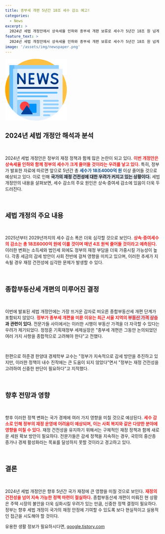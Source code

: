 ```yaml
---
title: 종부세 개편 5년간 18조 세수 감소 예고!
categories:
  - News
excerpt: >
  2024년 세법 개정안에서 상속세율 인하와 종부세 개편 보류로 세수가 5년간 18조 원 넘게 줄어듭니다. 재정 건전성 우려가 커지는 가운데 정부의 감세 정책이 본격화됩니다. 클릭해서 자세한 내용을 확인하세요!
feature_text: >
  2024년 세법 개정안에서 상속세율 인하와 종부세 개편 보류로 세수가 5년간 18조 원 넘게 줄어듭니다. 재정 건전성 우려가 커지는 가운데 정부의 감세 정책이 본격화됩니다. 클릭해서 자세한 내용을 확인하세요!
image: '/assets/img/newspaper.png'
---
```


<p><img src="/assets/img/newspaper.png" alt="kimp 속보" /></p>

<h2 data-ke-size="size26">2024년 세법 개정안 해석과 분석</h2>

<p data-ke-size="size16">&nbsp;</p>

<p>2024년 세법 개정안은 정부의 재정 정책과 함께 많은 논란이 되고 있다. <b><span style="color: #ee2323;">이번 개정안은 상속세율 인하와 함께 정부의 세수가 크게 줄어들 것이라는 우려를 낳고 있다.</span></b> 특히, 정부가 발표한 자료에 따르면 앞으로 5년간 총 <b><span style="color: #1a5490;">세수가 18조4000억 원</span></b> 이상 줄어들 것으로 예상되고 있다. 이로 인해 <b><span style="background-color: #21538527;">국가의 재정 건전성에 대한 우려가 커지고 있는 상황이다.</span></b> 세법 개정안의 내용을 살펴보면, 세수 감소의 주요 원인은 상속·증여세 감소에 있음이 더욱 두드러진다. </p>

<p data-ke-size="size16">&nbsp;</p>

<h2 data-ke-size="size26">세법 개정의 주요 내용</h2>

<p data-ke-size="size16">&nbsp;</p>

<p>2025년부터 2029년까지의 세수 감소 폭은 더욱 심각할 것으로 보인다. <b><span style="color: #ee2323;">상속·증여세수의 감소는 총 18조6000억 원에 이를 것이며 매년 4조 원씩 줄어들 것이라고 예측된다.</span></b> 이러한 변화는 소득세와 법인세 외에도 정부의 재정 부담을 더욱 가중시킬 가능성이 높다. 각종 세금의 감세 방안이 사회 전반에 걸쳐 영향을 미치고 있으며, 이러한 추세가 지속될 경우 재정 건전성에 심각한 문제가 발생할 수 있다. </p>

<p data-ke-size="size16">&nbsp;</p>

<h2 data-ke-size="size26">종합부동산세 개편의 미루어진 결정</h2>

<p data-ke-size="size16">&nbsp;</p>

<p>이번에 발표된 세법 개정안에는 가장 뜨거운 감자로 떠오른 종합부동산세 개편 단계가 포함되지 않았다. <b><span style="color: #ee2323;">정부가 종부세 개편을 미룬 이유는 최근 서울 지역의 <span style="background-color: #21538527;">부동산 가격 상승</span></span>과 관련이 있다.</b> 전문가들 사이에서는 이러한 시행이 부동산 가격을 더 자극할 수 있다는 우려가 제기되었다. 정정훈 기획재정부 세제실장은 "종부세 개편은 그동안 논의되었던 여러 가지 사항을 종합적으로 고려해야 한다"고 전했다. </p>

<p data-ke-size="size16">&nbsp;</p>

<p>한편으로 하준경 한양대 경제학부 교수는 "정부가 지속적으로 감세 방안을 추진하고 있지만, 이러한 정책이 내수 진작에는 큰 도움이 되지 않았다"면서 "정부는 재정 건전성을 고려하여 신중한 판단이 필요하다"고 지적했다.  </p>

<p data-ke-size="size16">&nbsp;</p>

<h2 data-ke-size="size26">향후 전망과 영향</h2>

<p data-ke-size="size16">&nbsp;</p>

<p>향후 이러한 정책 변화는 국가 경제에 여러 가지 영향을 미칠 것으로 예상된다. <b><span style="color: #ee2323;">세수 감소로 인해 정부의 재정 운영에 어려움이 예상되며, 이는 사회 복지와 같은 다양한 분야에 영향을 미칠 수 있다.</span></b> 재정 건전성을 유지하기 위해서는 구체적인 재정 정책과 함께 새로운 세원 확보 방안이 필요하다. 전문가들은 감세 정책을 지속하는 경우, 국민의 중산층 증가나 경제 활성화라는 목표를 달성하지 못할 것이라고 경고하고 있다.</p>

<p data-ke-size="size16">&nbsp;</p>

<h2 data-ke-size="size26">결론</h2>

<p data-ke-size="size16">&nbsp;</p>

<p>2024년 세법 개정안은 향후 5년간 국가 재정에 큰 영향을 미칠 것으로 보인다. <b><span style="color: #ee2323;">재정의 건전성을 넘어 지속 가능한 정책 마련이 절실하다.</span></b> 종합부동산세 개편이 미뤄진 현 상황은 주택 시장의 불안을 더욱 심화시킬 우려가 있는 만큼, 신중한 정책 결정이 필요하다. 정부는 향후 세법 개정이 국가의 재정 안정에 기여할 수 있도록 보다 현실적이고 실용적인 접근을 시도해야 할 것이다.</p>
유용한 생활 정보가 필요하시다면, <a href="https://qoogle.tistory.com" rel="dofollow">qoogle.tistory.com</a>


